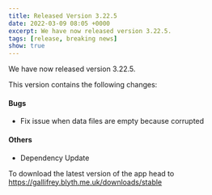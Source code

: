 ```yaml
---
title: Released Version 3.22.5
date: 2022-03-09 08:05 +0000
excerpt: We have now released version 3.22.5.
tags: [release, breaking news]
show: true
---
```


We have now released version 3.22.5.

This version contains the following changes:

#### Bugs

* Fix issue when data files are empty because corrupted

#### Others

* Dependency Update


To download the latest version of the app head to <https://gallifrey.blyth.me.uk/downloads/stable>
